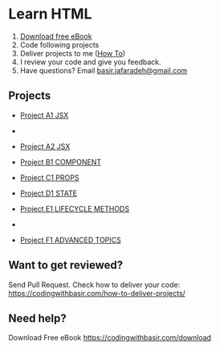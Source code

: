 # Learn HTML

1. [Download free eBook](https://codingwithbasir.com/download)
2. Code following projects
3. Deliver projects to me ([How To](https://codingwithbasir.com/how-to-deliver-projects/))
4. I review your code and give you feedback.
5. Have questions? Email [basir.jafaradeh@gmail.com](mailto:basir.jafaradeh@gmail.com)

## Projects

- [Project A1 JSX ](project-react-a1-jsx)
-
- [Project A2 JSX ](project-react-a2-jsx)

- [Project B1 COMPONENT ](project-react-b1-component)

- [Project C1 PROPS](project-react-c1-props)

- [Project D1 STATE](project-react-d1-state)

- [Project E1 LIFECYCLE METHODS](project-react-e1-lifecycle-methods)
-
- [Project F1 ADVANCED TOPICS](project-react-f1-advanced-topics)

## Want to get reviewed?

Send Pull Request. Check how to deliver your code: https://codingwithbasir.com/how-to-deliver-projects/

## Need help?

Download Free eBook https://codingwithbasir.com/download
